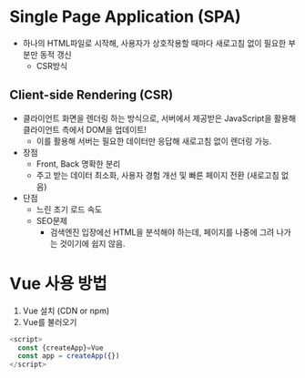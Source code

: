 # Single Page Application (SPA)
- 하나의 HTML파일로 시작해, 사용자가 상호작용할 때마다 새로고침 없이 필요한 부분만 동적 갱신
  - CSR방식
## Client-side Rendering (CSR)
- 클라이언트 화면을 렌더링 하는 방식으로, 서버에서 제공받은 JavaScript을 활용해 클라이언트 측에서 DOM을 업데이트!
  - 이를 활용해 서버는 필요한 데이터만 응답해 새로고침 없이 렌더링 가능.
- 장점
  - Front, Back 명확한 분리
  - 주고 받는 데이터 최소화, 사용자 경험 개선 및 빠른 페이지 전환 (새로고침 없음)
- 단점
  - 느린 초기 로드 속도
  - SEO문제
    - 검색엔진 입장에선 HTML을 분석해야 하는데, 페이지를 나중에 그려 나가는 것이기에 쉽지 않음.

# Vue 사용 방법
1. Vue 설치 (CDN or npm)
2. Vue를 불러오기
```js
<script>
  const {createApp}=Vue
  const app = createApp({})
</script>
```



